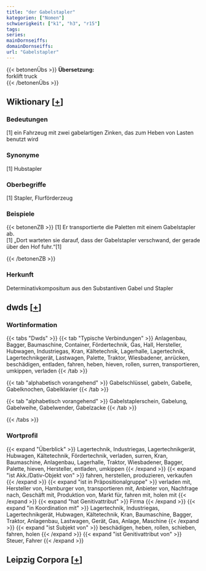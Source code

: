 ```yaml
---
title: "der Gabelstapler"
kategorien: ["Nomen"]
schwierigkeit: ["k1", "h3", "r15"]
tags:
series:
mainDornseiffs:
domainDornseiffs:
url: "Gabelstapler"
---
```


{{< betonenÜbs >}}
**Übersetzung:**  
forklift truck  
{{< /betonenÜbs >}}

## Wiktionary [[+](https://de.wiktionary.org/wiki/Gabelstapler)]

### Bedeutungen
[1] ein Fahrzeug mit zwei gabelartigen Zinken, das zum Heben von Lasten benutzt wird  

### Synonyme
[1] Hubstapler  

### Oberbegriffe
[1] Stapler, Flurförderzeug  

### Beispiele
{{< betonenZB >}}
[1] Er transportierte die Paletten mit einem Gabelstapler ab.  
[1] „Dort warteten sie darauf, dass der Gabelstapler verschwand, der gerade über den Hof fuhr.“[1]  

{{< /betonenZB >}}
### Herkunft
Determinativkompositum aus den Substantiven Gabel und Stapler  



## dwds [[+](https://www.dwds.de/wb/Gabelstapler)]

### Wortinformation
{{< tabs "Dwds" >}}
{{< tab "Typische Verbindungen" >}}
Anlagenbau, Bagger, Baumaschine, Container, Fördertechnik, Gas, Hall, Hersteller, Hubwagen, Industriegas, Kran, Kältetechnik, Lagerhalle, Lagertechnik, Lagertechnikgerät, Lastwagen, Palette, Traktor, Wiesbadener, anrücken, beschädigen, entladen, fahren, heben, hieven, rollen, surren, transportieren, umkippen, verladen
{{< /tab >}}

{{< tab "alphabetisch vorangehend" >}}
Gabelschlüssel, gabeln, Gabelle, Gabelknochen, Gabelklavier
{{< /tab >}}

{{< tab "alphabetisch vorangehend" >}}
Gabelstaplerschein, Gabelung, Gabelweihe, Gabelwender, Gabelzacke
{{< /tab >}}

{{< /tabs >}}

### Wortprofil
{{< expand "Überblick" >}} Lagertechnik, Industriegas, Lagertechnikgerät, Hubwagen, Kältetechnik, Fördertechnik, verladen, surren, Kran, Baumaschine, Anlagenbau, Lagerhalle, Traktor, Wiesbadener, Bagger, Palette, hieven, Hersteller, entladen, umkippen {{< /expand >}}
{{< expand "ist Akk./Dativ-Objekt von" >}} fahren, herstellen, produzieren, verkaufen {{< /expand >}}
{{< expand "ist in Präpositionalgruppe" >}} verladen mit, Hersteller von, Hamburger von, transportieren mit, Anbieter von, Nachfrage nach, Geschäft mit, Produktion von, Markt für, fahren mit, holen mit {{< /expand >}}
{{< expand "hat Genitivattribut" >}} Firma {{< /expand >}}
{{< expand "in Koordination mit" >}} Lagertechnik, Industriegas, Lagertechnikgerät, Hubwagen, Kältetechnik, Kran, Baumaschine, Bagger, Traktor, Anlagenbau, Lastwagen, Gerät, Gas, Anlage, Maschine {{< /expand >}}
{{< expand "ist Subjekt von" >}} beschädigen, heben, rollen, schieben, fahren, holen {{< /expand >}}
{{< expand "ist Genitivattribut von" >}} Steuer, Fahrer {{< /expand >}}

## Leipzig Corpora [[+](https://corpora.uni-leipzig.de/en/res?word=Gabelstapler&corpusId=deu_newscrawl-public_2018)]

